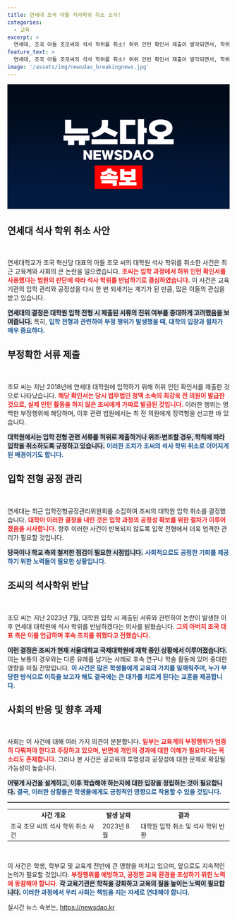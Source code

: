 ```yaml
---
title: 연세대 조국 아들 석사학위 취소 소식!
categories:
  - 교육
excerpt: >
  연세대, 조국 아들 조모씨의 석사 학위를 취소! 허위 인턴 확인서 제출이 발각되면서, 학위 반납 결정에 이르렀다. 조씨의 학위 도전은 이제 끝일까? 클릭하고 더 알아보세요!
feature_text: >
  연세대, 조국 아들 조모씨의 석사 학위를 취소! 허위 인턴 확인서 제출이 발각되면서, 학위 반납 결정에 이르렀다. 조씨의 학위 도전은 이제 끝일까? 클릭하고 더 알아보세요!
image: '/assets/img/newsdao_breakingnews.jpg'
---
```


<p><img src="/assets/img/newsdao_breakingnews.jpg" alt="pcversion 속보" /></p>

<h2 data-ke-size="size26">연세대 석사 학위 취소 사안</h2>

<p data-ke-size="size16">&nbsp;</p>

<p>연세대학교가 조국 혁신당 대표의 아들 조모 씨의 대학원 석사 학위를 취소한 사건은 최근 교육계와 사회의 큰 논란을 일으켰습니다. <b><span style="color: #ee2323;">조씨는 입학 과정에서 허위 인턴 확인서를 사용했다는 법원의 판단에 따라 석사 학위를 반납하기로 결심하였습니다.</span></b> 이 사건은 교육기관의 입학 관리와 공정성을 다시 한 번 되새기는 계기가 된 만큼, 많은 이들의 관심을 받고 있습니다. </p>

<p><b><span style="background-color: #21538527;">연세대의 결정은 대학원 입학 전형 시 제출된 서류의 진위 여부를 중대하게 고려했음을 보여줍니다.</span></b> 특히, <b><span style="color: #1a5490;">입학 전형과 관련하여 부정 행위가 발생했을 때, 대학의 입장과 절차가 매우 중요하다.</span></b> </p>

<h2 data-ke-size="size26">부정확한 서류 제출</h2>

<p data-ke-size="size16">&nbsp;</p>

<p>조모 씨는 지난 2018년에 연세대 대학원에 입학하기 위해 허위 인턴 확인서를 제출한 것으로 나타났습니다. <b><span style="color: #ee2323;">해당 확인서는 당시 법무법인 청맥 소속의 최강욱 전 의원이 발급한 것으로, 실제 인턴 활동을 하지 않은 조씨에게 가짜로 발급된 것입니다.</span></b> 이러한 행위는 명백한 부정행위에 해당하며, 이후 관련 법원에서는 최 전 의원에게 징역형을 선고한 바 있습니다. </p>

<p><b><span style="background-color: #21538527;">대학원에서는 입학 전형 관련 서류를 허위로 제출하거나 위조·변조할 경우, 학칙에 따라 입학을 취소하도록 규정하고 있습니다.</span></b> <b><span style="color: #1a5490;">이러한 조치가 조씨의 석사 학위 취소로 이어지게 된 배경이기도 합니다.</span></b></p>

<h2 data-ke-size="size26">입학 전형 공정 관리</h2>

<p data-ke-size="size16">&nbsp;</p>

<p>연세대는 최근 입학전형공정관리위원회를 소집하여 조씨의 대학원 입학 취소를 결정했습니다. <b><span style="color: #ee2323;">대학이 이러한 결정을 내린 것은 입학 과정의 공정성 확보를 위한 절차가 이루어졌음을 시사합니다.</span></b> 향후 이러한 사건이 반복되지 않도록 입학 전형에서 더욱 엄격한 관리가 필요할 것입니다. </p>

<p><b><span style="background-color: #21538527;">당국이나 학교 측의 철저한 점검이 필요한 시점입니다.</span></b> <b><span style="color: #1a5490;">사회적으로도 공정한 기회를 제공하기 위한 노력들이 필요한 상황입니다.</span></b></p>

<h2 data-ke-size="size26">조씨의 석사학위 반납</h2>

<p data-ke-size="size16">&nbsp;</p>

<p>조모 씨는 지난 2023년 7월, 대학원 입학 시 제출된 서류와 관련하여 논란이 발생한 이후 연세대 대학원에 석사 학위를 반납하겠다는 의사를 밝혔습니다. <b><span style="color: #ee2323;">그의 아버지 조국 대표 측은 이를 언급하며 후속 조치를 취했다고 전했습니다.</span></b>   </p>

<p><b><span style="background-color: #21538527;">이런 결정은 조씨가 현재 서울대학교 국제대학원에 재학 중인 상황에서 이루어졌습니다.</span></b> 이는 보통의 경우와는 다른 유례를 남기는 사례로 후속 연구나 학술 활동에 있어 중대한 영향을 미칠 전망입니다. <b><span style="color: #1a5490;">이 사건은 많은 학생들에게 교육의 가치를 일깨워주며, 누가 부당한 방식으로 이득을 보고자 해도 결국에는 큰 대가를 치르게 된다는 교훈을 제공합니다.</span></b></p>

<h2 data-ke-size="size26">사회의 반응 및 향후 과제</h2>

<p data-ke-size="size16">&nbsp;</p>

<p>사회는 이 사건에 대해 여러 가지 의견이 분분합니다. <b><span style="color: #ee2323;">일부는 교육계의 부정행위가 엄중히 다뤄져야 한다고 주장하고 있으며, 반면에 개인의 경과에 대한 이해가 필요하다는 목소리도 존재합니다.</span></b> 그러나 본 사건은 공교육의 투명성과 공정성에 대한 문제로 확장될 가능성이 높습니다. </p>

<p><b><span style="background-color: #21538527;">어떻게 사건을 설계하고, 이후 학습해야 하는지에 대한 입장을 정립하는 것이 필요합니다.</span></b> <b><span style="color: #1a5490;">결국, 이러한 상황들은 학생들에게도 긍정적인 영향으로 작용할 수 있을 것입니다.</span></b></p>

<hr style="height: 2px;">

<table style="width: 100%; border-collapse: collapse;">
  <tr>
    <td style="text-align: center; height: 17px;"><b>사건 개요</b></td>
    <td style="text-align: center; height: 17px;"><b>발생 날짜</b></td>
    <td style="text-align: center; height: 17px;"><b>결과</b></td>
  </tr>
  <tr>
    <td style="height: 17px;">조국 조모 씨의 석사 학위 취소 사건</td>
    <td style="height: 17px;">2023년 8월</td>
    <td style="height: 17px;">대학원 입학 취소 및 석사 학위 반환</td>
  </tr>
</table>

<p data-ke-size="size16">&nbsp;</p>

<p>이 사건은 학생, 학부모 및 교육계 전반에 큰 영향을 미치고 있으며, 앞으로도 지속적인 논의가 필요할 것입니다. <b><span style="color: #ee2323;">부정행위를 예방하고, 공정한 교육 환경을 조성하기 위한 노력에 동참해야 합니다.</span></b> <b><span style="background-color: #21538527;">각 교육기관은 학칙을 강화하고 교육의 질을 높이는 노력이 필요합니다.</span></b> <b><span style="color: #1a5490;">이러한 과정에서 우리 사회는 책임을 지는 자세로 연대해야 합니다.</span></b></p>
실시간 뉴스 속보는, <a href="https://newsdao.kr" rel="dofollow">https://newsdao.kr</a>


